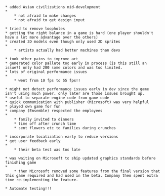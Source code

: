 
    * added Asian civilizations mid-development
    * 
        * not afraid to make changes
        * not afraid to get design input

    * tried to remove loopholes
    * getting the right balance in a game is hard (one player shouldn't have a lot more advantage over the others)
    * created 3D models even though only used 2D sprites
    * 
        * artists actually had better machines than devs

    * took other pains to improve art
    * generated color pallete too early in process (is this still an issue?) only had 200 some colors and was too limited.
    * lots of original performance issues
    * 
        * went from 10 fps to 55 fps!!

    * might not detect performance issues early in dev since the game isn't using much power. only later are those issues brought up.
    * useful to separate engine code from game code
    * quick communication with publisher (Microsoft) was very helpful
    * played own game for fun
    * company (Ensemble) respected the employees
    * 
        * family invited to dinners
        * time off after crunch time
        * sent flowers etc to families during crunches

    * incorporate localization early to reduce versions
    * get user feedback early
    * 
        * their beta test was too late

    * was waiting on Microsoft to ship updated graphics standards before finishing game
    * 
        * then Microsoft removed some features from the final version that this game required and had used in the beta. Company then spent extra time re-implementing the feature.

    * Automate testing!!!

